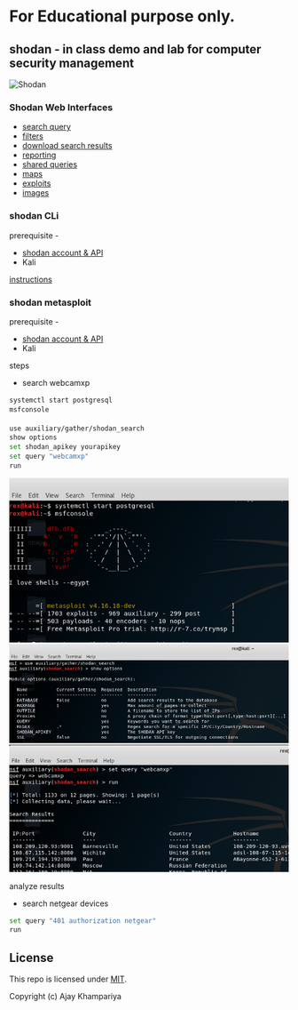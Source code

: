 # For Educational purpose only.

## shodan - in class demo and lab for computer security management 

![Shodan](https://blog.shodan.io/content/images/2015/02/shodan-logo-white.png "Shodan logo")

### Shodan Web Interfaces
* [search query](https://www.shodan.io/search?query=Minecraft+Server+port%3A25565) 
* [filters](https://www.shodan.io/search?query=city%3Aomaha+vuln%3ACVE-2014-0160)
* [download search results](https://www.shodan.io/search?query=city%3AOmaha+Minecraft+Server+port%3A25565)
* [reporting](https://www.shodan.io/report)
* [shared queries](https://www.shodan.io/explore)
* [maps](https://maps.shodan.io/#16.720385051693988/3.515625/3/pirate/product:MySQL)
* [exploits](https://exploits.shodan.io/?q=TP-Link)
* [images](https://www.shodan.io/search?query=has_screenshot%3Atrue+authentication+disabled)

### shodan CLi 
prerequisite  -
* [shodan account & API](https://account.shodan.io/) 
* Kali 

[instructions](https://cli.shodan.io/)

### shodan metasploit
prerequisite  -
* [shodan account & API](https://account.shodan.io/) 
* Kali 

steps
* search webcamxp
```bash
systemctl start postgresql
msfconsole

use auxiliary/gather/shodan_search
show options 
set shodan_apikey yourapikey
set query "webcamxp"
run
```
![Step1](ss1.PNG)
![Step2](ss2.PNG)
![Step3](ss3.PNG)

analyze results
* search netgear devices
```bash
set query "401 authorization netgear"
run
```

## License
This repo is licensed under [MIT](/LICENSE).

Copyright (c) Ajay Khampariya
